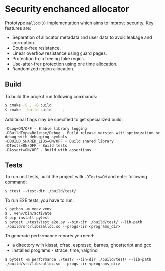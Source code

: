 # Security enchanced allocator

Prototype `malloc(3)` implementation which aims to improve security.
Key features are:
- Separation of allocator metadata and user data to avoid leakage and corruption.
- Double-free resistance.
- Linear overflow resistance using guard pages.
- Protection from freeing fake region.
- Use-after-free protection using one time allocation.
- Randomized region allocation.

## Build

To build the project run following commands:

```bash
$ cmake -S . -B build
$ cmake --build build -- -j
```

Additional flags may be specified to get specialized build:
```
-DLog=ON/OFF - Enable library logging
-DBuildType=Release/Debug - Build release version with optimization or debug with debugging symbols
-DBUILD_SHARED_LIBS=ON/OFF - Build shared library
-DTests=ON/OFF - Build tests
-DAssert=ON/OFF - Build with assertions
```

## Tests

To run unit tests, build the project with `-DTests=ON` and enter following command:
```
$ ctest --test-dir ./build/test/
```

To run E2E tests, you have to run:
```
$ python -m venv venv
$ . venv/bin/activate
$ pip install pytest
$ pytest ./test/test_e2e.py --bin-dir ./build/test/ --lib-path ./build/src/libsealloc.so --progs-dir <programs_dir>
```

To generate performance reports you need:
- a directory with kissat, cfrac, espresso, barnes, ghostscript and gcc
- installed programs - strace, time, valgrind
```
$ pytest -m performance ./test/ --bin-dir ./build/test/ --lib-path ./build/src/libsealloc.so --progs-dir <programs_dir>
```
